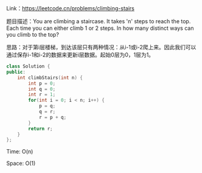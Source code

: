 Link：https://leetcode.cn/problems/climbing-stairs

题目描述：You are climbing a staircase. It takes 'n' steps to reach the top.
Each time you can either climb 1 or 2 steps. In how many distinct ways can you climb to the top?

思路：对于第i层楼梯，到达该层只有两种情况：从i-1或i-2爬上来。因此我们可以通过保存i-1和i-2的数据来更新i层数据。起始0层为0，1层为1。

```c++
class Solution {
public:
    int climbStairs(int n) {
        int p = 0;
        int q = 0;
        int r = 1;
        for(int i = 0; i < n; i++) {
            p = q;
            q = r;
            r = p + q;
        }
        return r;
    }
};
```
Time: O(n)

Space: O(1)
